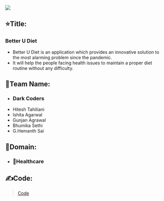 <img src="https://github.com/HemanthSai7/DarkCoders/blob/main/Dark%20Coders/images/diet-platter-13.jpg"></img>

## ⭐Title:
   ### Better U Diet
   - Better U Diet is an application which provides an innovative solution to the most alarming problem since the pandemic.
   - It will help the people facing health issues to maintain a proper diet routine without any difficulty.

## 📝Team Name: 
- ### Dark Coders
- Hitesh Tahiliani
- Ishita Agarwal 
- Gunjan Agrawal
- Bhumika Sethi
- G.Hemanth Sai

## 🎯Domain:
- ### 🏥Healthcare

## ✍Code:
> [Code](https://github.com/HemanthSai7/DarkCoders/tree/main/Dark%20Coders)

